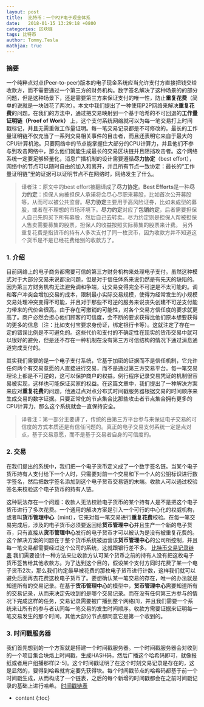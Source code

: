 ```yaml
---
layout: post
title:  比特币：一个P2P电子现金体系
date:   2018-01-15 13:29:18 +0800
categories: 区块链
tags: 比特币
author: Tommy.Tesla
mathjax: true
---
```


### 摘要
一个纯粹点对点(Peer-to-peer)版本的电子现金系统应当允许支付方直接把钱交给收款方，而不需要通过一个第三方的财务机构。数字签名解决了这种场景的的部分问题，但是这种场景下，还是需要第三方来保证支付的唯一性，防止**重复花费**（简单的说就是一块钱花了两次）。本文中我们提出了一种使用P2P网络来解决**重复花费**的问题。在我们的方法中，通过把交易映射到一个基于哈希的不可回退的**工作量证明链（Proof of Work）** 上，这个支付系统网络就可以为每一笔交易打上时间戳标记，并且无需重做工作量证明。每一笔交易记录都是不可修改的。最长的工作量证明链不仅充当了一系列交易相关事件的目击者，而且还表明它来自于最大的CPU计算机池。只要网络中的节点能掌握住大部分的CPU计算力，并且他们不参与到攻击网络中，那么他们就能生成最长的交易区块链并且阻挡攻击者。这个网络系统一定要足够轻量化，消息广播机制的设计需要遵循**尽力协定**（best effort），网络中的节点可以随时自由的加入和离开，并且所有节点一致协定：最长的“工作量证明链”里的证据可以证明节点不在网络时，网络发生了什么。

> 译者注：原文中的best effort被翻译成了**尽力协定**。**Best Efforts**是一种**尽力约定**：担保人向被担保人承诺将会尽心尽职来募股，比如首次公开募股等，从而可以被公共监督。**尽力协定**主要用于高风险证券，比如未成型的募股，或者在不理想的市场环境下。**尽力约定**对应了**包销约定**，后者需要担保人自己先购买下所有募股，然后自己去转卖。尽力约定则是担保人帮被担保人售卖需要募集的股票，担保人的收益按照实际募集的股票来计费。
> 另外重复花费是指货币的持有人多次支付了同一枚货币，因为收款方并不知道这个货币是不是已经花费给别的收款方了。


### 1. 介绍
目前网络上的电子商务都需要可信的第三方财务机构来处理电子支付。虽然这种模式对于大部分交易来说都没问题，但是对于信任体系来说仍然是有先天的缺陷的。因为第三方财务机构无法避免调和争端，让交易变得完全不可逆是不太可能的。调和客户冲突会增加交易的成本，限制最小实际交易规模，使得为经常发生的小规模交易处理冲突变得不可能，并且对于那些不可逆的服务来说丧失创建不可逆支付能力带来的代价会很高。由于存在可撤销的可能性，对各个交易方信任度的要求就更高了。商户必然会担心他们顾客的可信度，会不断的要求获得比他们原本想要获得的更多的信息（注：比如支付宝要求身份证，绑定银行卡等）。这就注定了存在一定的错误比例是不可避免的。这些代价和支付的不确定性在现实的货币交易中就可以很好的避免，但是还不存在一种机制在没有第三方可信结构的情况下通过消息通道完成支付的。

其实我们需要的是一个电子支付系统，它基于加密的证据而不是信任机制，它允许任何两个有交易意愿的人直接进行交易，而不是通过第三方交易平台。每一笔交易理论上都是不可逆的，这可以保护商户的权益。例行程序记录交易凭证的机制很容易被实现，这样也可能保证买家的权益。在这篇文章中，我们提出了一种解决方案来应对**重复花费**的问题，他通过点对点分布式时间戳服务器根据交易的时间顺序来生成交易的数字证据。只要正常化的节点集合比那些攻击者节点集合拥有更多的CPU计算力，那么这个系统就会一直保持安全。

> 译者注：第一部分主要讲了，传统的由第三方平台参与来保证电子交易的可信度的方式本质还是有信任问题的。真正的电子交易支付系统一定是点对点，基于交易意愿，而不是基于交易者自身的可信度的。

### 2. 交易

在我们提出的系统中，我们把一个电子货币定义成了一个数字签名链。当某个电子货币持有人支付给下一个人时，只需要对前一个交易和下一个人的公钥标识进行数字签名，然后把数字签名添加到这个电子货币交易链的末端。收款人可以通过校验签名来校验这个电子货币的持有人链。

这种玩法存在一个问题：收款人无法校验电子货币的某个持有人是不是把这个电子货币进行了多次花费。一个通用的解决方案是引入一个可行的中心化的权威机构，或者叫**货币管理中心**（mint），它来对每一笔交易进行**重复花费**校验。在每一笔交易完成后，涉及的电子货币必须要返回给**货币管理中心**并且生产一个新的电子货币，只有直接从**货币管理中心**发行的电子货币才可以被认为是没有被重复花费的。这个解决方案的问题在于整个货币系统被运营该**货币管理中心**的公司所控制，并且每一笔交易都需要经过这个公司的系统，这就跟银行差不多。
[比特币交易记录链表](../image/bitcoin-draft-translate/transaction-chain.png)
我们需要设计一种方法来让收款方认可某个货币之前的持有人没有把这枚电子货币签售给其他收款方。为了达到这个目的，假设某个支付方同时花费了某一个电子货币2次，那么我们约定最早被花费的那枚电子货币进行计数，这样我们就可以避免后面再去花费这枚电子货币了。要想确认某一笔交易的存在，唯一的办法就是知道所有的交易记录。在基于**货币管理中心**的模型中，**货币管理中心**需要知道所有的交易记录，从而来决定先收到的是哪个交易记录。而在没有任何第三方参与的情况下完成这样的任务，交易记录需要被广播到整个网络[1]，并且我们需要一个系统来让所有的参与者认同每一笔交易的发生时间顺序。收款方需要证据来证明每一笔交易发生的那个时间，其他大部分节点都同意它是第一个收到的。


### 3. 时间戳服务器
我们首先想到的一个方案就是搭建一个时间戳服务器。一个时间戳服务器会对收到的一个项目集合块烙上时间戳，生成HASH码，然后广播这个哈希码即可，就像报纸或者用户组播那样[2-5]。这个时间戳证明了在这个时刻交易记录是存在的，这是显然的，要得到哈希就肯定要先获得块。每个时间戳节点的哈希码都基于前一个时间戳生成，从而构成了一个链表，之后的每个新增的时间戳都会在之前时间戳记录的基础上进行哈希。
[时间戳链表](../image/bitcoin-draft-translate/transaction-chain.png)








* content
{:toc}